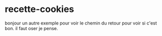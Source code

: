 # recette-cookies
bonjour
un autre exemple pour voir
le chemin du retour pour voir si c'est bon.
il faut oser je pense.